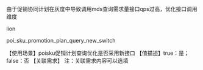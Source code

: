 
由于促销协同计划在灰度中导致调用mds查询需求量接口qps过高，优化接口调用维度

lion

poi_sku_promotion_plan_query_new_switch

【使用场景】poisku促销计划查询优化是否采用新接口
【值描述】true：是；false：否
【关联需求】
 注：关联需求内容可以选填